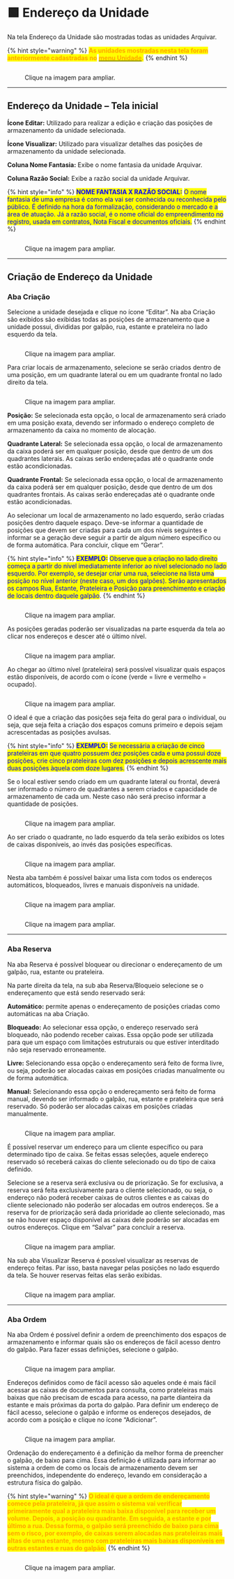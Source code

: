 # 🟩 Endereço da Unidade

Na tela Endereço da Unidade são mostradas todas as unidades Arquivar.

{% hint style="warning" %}
<mark style="color:orange;">**As unidades mostradas nesta tela foram anteriormente cadastradas no**</mark> [<mark style="color:orange;">**menu Unidade**</mark>](../unidade/)<mark style="color:orange;">**.**</mark>
{% endhint %}

<figure><img src="../.gitbook/assets/endereco01.png" alt=""><figcaption><p>Clique na imagem para ampliar.</p></figcaption></figure>

***

## Endereço da Unidade – Tela inicial&#x20;

**Ícone Editar:** Utilizado para realizar a edição e criação das posições de armazenamento da unidade selecionada. &#x20;

**Ícone Visualizar:** Utilizado para visualizar detalhes das posições de armazenamento da unidade selecionada.&#x20;

**Coluna Nome Fantasia:** Exibe o nome fantasia da unidade Arquivar.&#x20;

**Coluna Razão Social:** Exibe a razão social da unidade Arquivar.&#x20;

{% hint style="info" %}
<mark style="color:blue;">**NOME FANTASIA X RAZÃO SOCIAL:**</mark> <mark style="color:blue;"></mark><mark style="color:blue;">O nome fantasia de uma empresa é como ela vai ser conhecida ou reconhecida pelo público. É definido na hora da formalização, considerando o mercado e a área de atuação. Já a razão social, é o nome oficial do empreendimento no registro, usada em contratos, Nota Fiscal e documentos oficiais.</mark>&#x20;
{% endhint %}

<figure><img src="../.gitbook/assets/endereco02.png" alt=""><figcaption><p>Clique na imagem para ampliar.</p></figcaption></figure>

***

## Criação de Endereço da Unidade&#x20;

### Aba Criação&#x20;

Selecione a unidade desejada e clique no ícone “Editar”. Na aba Criação são exibidos são exibidas todas as posições de armazenamento que a unidade possui, divididas por galpão, rua, estante e prateleira no lado esquerdo da tela.&#x20;

<figure><img src="../.gitbook/assets/endereco03.png" alt=""><figcaption><p>Clique na imagem para ampliar.</p></figcaption></figure>

Para criar locais de armazenamento, selecione se serão criados dentro de uma posição, em um quadrante lateral ou em um quadrante frontal no lado direito da tela.&#x20;

<figure><img src="../.gitbook/assets/endereco04.png" alt=""><figcaption><p>Clique na imagem para ampliar.</p></figcaption></figure>

**Posição:** Se selecionada esta opção, o local de armazenamento será criado em uma posição exata, devendo ser informado o endereço completo de armazenamento da caixa no momento de alocação.&#x20;

**Quadrante Lateral:** Se selecionada essa opção, o local de armazenamento da caixa poderá ser em qualquer posição, desde que dentro de um dos quadrantes laterais. As caixas serão endereçadas até o quadrante onde estão acondicionadas.&#x20;

**Quadrante Frontal:** Se selecionada essa opção, o local de armazenamento da caixa poderá ser em qualquer posição, desde que dentro de um dos quadrantes frontais. As caixas serão endereçadas até o quadrante onde estão acondicionadas.&#x20;

Ao selecionar um local de armazenamento no lado esquerdo, serão criadas posições dentro daquele espaço. Deve-se informar a quantidade de posições que devem ser criadas para cada um dos níveis seguintes e informar se a geração deve seguir a partir de algum número específico ou de forma automática. Para concluir, clique em “Gerar”.&#x20;

{% hint style="info" %}
<mark style="color:blue;">**EXEMPLO:**</mark> <mark style="color:blue;"></mark><mark style="color:blue;">Observe que a criação no lado direito começa a partir do nível imediatamente inferior ao nível selecionado no lado esquerdo. Por exemplo, se desejar criar uma rua, selecione na lista uma posição no nível anterior (neste caso, um dos galpões). Serão apresentados os campos Rua, Estante, Prateleira e Posição para preenchimento e criação de locais dentro daquele galpão</mark>. &#x20;
{% endhint %}

<figure><img src="../.gitbook/assets/endereco05.png" alt=""><figcaption><p>Clique na imagem para ampliar.</p></figcaption></figure>

As posições geradas poderão ser visualizadas na parte esquerda da tela ao clicar nos endereços e descer até o último nível.&#x20;

<figure><img src="../.gitbook/assets/endereco06.png" alt=""><figcaption><p>Clique na imagem para ampliar.</p></figcaption></figure>

Ao chegar ao último nível (prateleira) será possível visualizar quais espaços estão disponíveis, de acordo com o ícone (verde = livre e vermelho = ocupado).&#x20;

<figure><img src="../.gitbook/assets/endereco07.png" alt=""><figcaption><p>Clique na imagem para ampliar.</p></figcaption></figure>

O ideal é que a criação das posições seja feita do geral para o individual, ou seja, que seja feita a criação dos espaços comuns primeiro e depois sejam acrescentadas as posições avulsas.&#x20;

{% hint style="info" %}
<mark style="color:blue;">**EXEMPLO:**</mark> <mark style="color:blue;"></mark><mark style="color:blue;">Se necessária a criação de cinco prateleiras em que quatro possuem dez posições cada e uma possui doze posições, crie cinco prateleiras com dez posições e depois acrescente mais duas posições àquela com doze lugares.</mark> &#x20;
{% endhint %}

Se o local estiver sendo criado em um quadrante lateral ou frontal, deverá ser informado o número de quadrantes a serem criados e capacidade de armazenamento de cada um. Neste caso não será preciso informar a quantidade de posições. &#x20;

<figure><img src="../.gitbook/assets/endereco08.png" alt=""><figcaption><p>Clique na imagem para ampliar.</p></figcaption></figure>

Ao ser criado o quadrante, no lado esquerdo da tela serão exibidos os lotes de caixas disponíveis, ao invés das posições específicas. &#x20;

<figure><img src="../.gitbook/assets/endereco09.png" alt=""><figcaption><p>Clique na imagem para ampliar.</p></figcaption></figure>

Nesta aba também é possível baixar uma lista com todos os endereços automáticos, bloqueados, livres e manuais disponíveis na unidade.&#x20;

<div>

<figure><img src="../.gitbook/assets/endereco10.png" alt=""><figcaption><p>Clique na imagem para ampliar.</p></figcaption></figure>

 

<figure><img src="../.gitbook/assets/endereco11.png" alt=""><figcaption><p>Clique na imagem para ampliar.</p></figcaption></figure>

</div>

***

### Aba Reserva&#x20;

Na aba Reserva é possível bloquear ou direcionar o endereçamento de um galpão, rua, estante ou prateleira. &#x20;

Na parte direita da tela, na sub aba Reserva/Bloqueio selecione se o endereçamento que está sendo reservado será:&#x20;

**Automático:** permite apenas o endereçamento de posições criadas como automáticas na aba Criação. &#x20;

**Bloqueado:** Ao selecionar essa opção, o endereço reservado será bloqueado, não podendo receber caixas. Essa opção pode ser utilizada para que um espaço com limitações estruturais ou que estiver interditado não seja reservado erroneamente.&#x20;

**Livre:** Selecionando essa opção o endereçamento será feito de forma livre, ou seja, poderão ser alocadas caixas em posições criadas manualmente ou de forma automática.&#x20;

**Manual:** Selecionando essa opção o endereçamento será feito de forma manual, devendo ser informado o galpão, rua, estante e prateleira que será reservado. Só poderão ser alocadas caixas em posições criadas manualmente. &#x20;

<figure><img src="../.gitbook/assets/endereco12.png" alt=""><figcaption><p>Clique na imagem para ampliar.</p></figcaption></figure>

É possível reservar um endereço para um cliente específico ou para determinado tipo de caixa. Se feitas essas seleções, aquele endereço reservado só receberá caixas do cliente selecionado ou do tipo de caixa definido.&#x20;

Selecione se a reserva será exclusiva ou de priorização. Se for exclusiva, a reserva será feita exclusivamente para o cliente selecionado, ou seja, o endereço não poderá receber caixas de outros clientes e as caixas do cliente selecionado não poderão ser alocadas em outros endereços. Se a reserva for de priorização será dada prioridade ao cliente selecionado, mas se não houver espaço disponível as caixas dele poderão ser alocadas em outros endereços. Clique em “Salvar” para concluir a reserva.&#x20;

<figure><img src="../.gitbook/assets/endereco13.png" alt=""><figcaption><p>Clique na imagem para ampliar.</p></figcaption></figure>

Na sub aba Visualizar Reserva é possível visualizar as reservas de endereço feitas. Par isso, basta navegar pelas posições no lado esquerdo da tela. Se houver reservas feitas elas serão exibidas. &#x20;

<figure><img src="../.gitbook/assets/endereco14.png" alt=""><figcaption><p>Clique na imagem para ampliar.</p></figcaption></figure>

***

### Aba Ordem&#x20;

Na aba Ordem é possível definir a ordem de preenchimento dos espaços de armazenamento e informar quais são os endereços de fácil acesso dentro do galpão. Para fazer essas definições, selecione o galpão.&#x20;

<figure><img src="../.gitbook/assets/endereco15.png" alt=""><figcaption><p>Clique na imagem para ampliar.</p></figcaption></figure>

Endereços definidos como de fácil acesso são aqueles onde é mais fácil acessar as caixas de documentos para consulta, como prateleiras mais baixas que não precisam de escada para acesso, na parte dianteira da estante e mais próximas da porta do galpão. Para definir um endereço de fácil acesso, selecione o galpão e informe os endereços desejados, de acordo com a posição e clique no ícone “Adicionar”.&#x20;

<figure><img src="../.gitbook/assets/endereco16.png" alt=""><figcaption><p>Clique na imagem para ampliar.</p></figcaption></figure>

Ordenação do endereçamento é a definição da melhor forma de preencher o galpão, de baixo para cima. Essa definição é utilizada para informar ao sistema a ordem de como os locais de armazenamento devem ser preenchidos, independente do endereço, levando em consideração a estrutura física do galpão.&#x20;

{% hint style="warning" %}
<mark style="color:orange;">**O ideal é que a ordem de endereçamento comece pela prateleira, já que assim o sistema vai verificar primeiramente qual a prateleira mais baixa disponível para receber um volume. Depois, a posição ou quadrante.  Em seguida, a estante e por último a rua. Dessa forma, o galpão será preenchido de baixo para cima sem o risco, por exemplo, de caixas serem alocadas nas prateleiras mais altas de uma estante, mesmo com prateleiras mais baixas disponíveis em outras estantes e ruas do galpão.**</mark> &#x20;
{% endhint %}

<figure><img src="../.gitbook/assets/endereco17.png" alt=""><figcaption><p>Clique na imagem para ampliar.</p></figcaption></figure>
